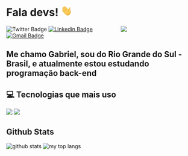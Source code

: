 <!--introducao-->
<h1> Fala devs! <img src="https://raw.githubusercontent.com/ABSphreak/ABSphreak/master/gifs/Hi.gif" width="30px"></h1>

<img align='right' src='https://user-images.githubusercontent.com/5713670/87202985-820dcb80-c2b6-11ea-9f56-7ec461c497c3.gif' width='200"'>

<!--redes sociais-->
![Twitter Badge](https://img.shields.io/badge/-@gabrielsnndev-1ca0f1?style=flat-square&labelColor=1ca0f1&logo=twitter&logoColor=white&link=https://twitter.com/gabrielsnndev) 
[![Linkedin Badge](https://img.shields.io/badge/-gabrielsenna-blue?style=flat-square&logo=Linkedin&logoColor=white&link=https://www.linkedin.com/in/harshkumarkhatri/)](https://www.linkedin.com/in/gabrielsenna-dev/) 
[![Gmail Badge](https://img.shields.io/badge/-gabriel.senna.dev@gmail.com-c14438?style=flat-square&logo=Gmail&logoColor=white&link=mailto:mailharshkhatri@gmail.com)](mailto:gabriel.senna.dev@gmail.com)

<h2> Me chamo Gabriel, sou do Rio Grande do Sul - Brasil, e atualmente estou estudando programação back-end</h2>


## 💻 Tecnologias que mais uso
<div>
  <img src="https://img.shields.io/badge/Python-FFD43B?style=for-the-badge&logo=python&logoColor=blue">
  <img src="https://img.shields.io/badge/Java-ED8B00?style=for-the-badge&logo=openjdk&logoColor=white">
</div>


## Github Stats

<img height="160em" alt="github stats"
    src="https://github-readme-stats-celsiusdv.vercel.app/api?username=gabrielsnn-dev&hide=contribs,prs&count_private=true&show_icons=true&theme=blue-green"/>
 <img height="160em" alt="my top langs"
    src="https://github-readme-stats-celsiusdv.vercel.app/api/top-langs/?username=gabrielsnn-dev&layout=compact)](https://github.com/anuraghazra/github-readme-stats&langs_count=8&theme=blue-green"/>


